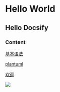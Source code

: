# Hello World

## Hello Docsify

### Content
[基本语法](/post/basic.md)

[plantuml](/post/plantuml.md)

[欢迎](/post/欢迎.md)

![](http://source.unsplash/random)
